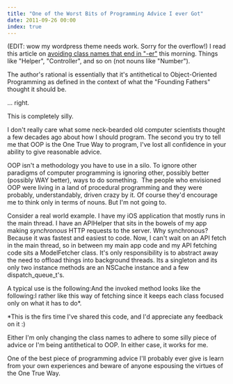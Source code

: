 ```yaml
---
title: "One of the Worst Bits of Programming Advice I ever Got"
date: 2011-09-26 00:00
index: true
---
```


(EDIT: wow my wordpress theme needs work. Sorry for the overflow!) I read this article on [avoiding class names that end in "-er"](http://objology.blogspot.com/2011/09/one-of-best-bits-of-programming-advice.html?spref=tw) this morning. Things like "Helper", "Controller", and so on (not nouns like "Number").

The author's rational is essentially that it's antithetical to Object-Oriented Programming as defined in the context of what the "Founding Fathers" thought it should be.

... right.

This is completely silly.

I don't really care what some neck-bearded old computer scientists thought a few decades ago about how I should program. The second you try to tell me that OOP is the One True Way to program, I've lost all confidence in your ability to give reasonable advice.

OOP isn't a methodology you have to use in a silo. To ignore other paradigms of computer programming is ignoring other, possibly better (possibly WAY better), ways to do something. &nbsp;The people who envisioned OOP were living in a land of procedural programming and they were probably, understandably, driven crazy by it. Of course they'd encourage me to think only in terms of nouns. But I'm not going to.

Consider a real world example. I have my iOS application that mostly runs in the main thread. I have an APIHelper that sits in the bowels of my app making _synchronous_&nbsp;HTTP requests to the server. Why synchronous? Because it was fastest and easiest to code. Now, I can't wait on an API fetch in the main thread, so in between my main app code and my API fetching code sits a ModelFetcher class. It's only responsibility is to abstract away the need to offload things into background threads. Its a singleton and its only two instance methods are an NSCache instance and a few dispatch\_queue\_t's.

A typical use is the following:<script src="http://pastebin.com/embed_js.php?i=GhpyDjbn"></script>And the invoked method looks like the following:<script type="text/javascript" src="http://pastebin.com/embed_js.php?i=HKY2unXV"></script>I rather like this way of fetching since it keeps each class focused only on what it has to do\*.

\*This is the firs time I've shared this code, and I'd appreciate any feedback on it :)

Either I'm only changing the class names to adhere to some silly piece of advice or I'm being antithetical to OOP. In either case, it works for me.

One of the best piece of programming advice I'll probably ever give is learn from your own experiences and beware of anyone espousing the virtues of the One True Way.

<!-- more -->
